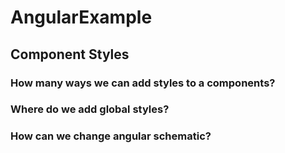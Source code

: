 # AngularExample

## Component Styles

### How many ways we can add styles to a components?

### Where do we add global styles?

### How can we change angular schematic?
